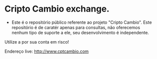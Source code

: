 # Cripto Cambio exchange.

- Este é o repositório público referente ao projeto "Cripto Cambio".
Este repositório é de caratér apenas para consultas, não oferecemos nenhum tipo de suporte a ele, seu desenvolvimento é independente.

Utilize a por sua conta em risco!

Endereço live: http://www.cptcambio.com

